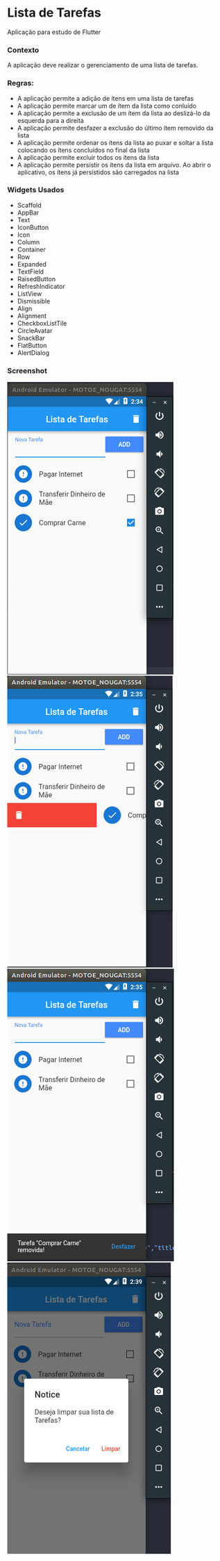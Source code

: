 # Lista de Tarefas

Aplicação para estudo de Flutter

### Contexto

A aplicação deve realizar o gerenciamento de uma lista de tarefas.

### Regras:

- A aplicação permite a adição de ítens em uma lista de tarefas
- A aplicação permite marcar um de ítem da lista como conluído
- A aplicação permite a exclusão de um ítem da lista ao deslizá-lo da esquerda para a direita
- A aplicação permite desfazer a exclusão do último ítem removido da lista
- A aplicação permite ordenar os ítens da lista ao puxar e soltar a lista colocando os ítens concluídos no final da lista
- A aplicação permite excluir todos os ítens da lista
- A aplicação permite persistir os ítens da lista em arquivo. Ao abrir o aplicativo, os ítens já persistidos são carregados na lista

### Widgets Usados

- Scaffold
- AppBar
- Text
- IconButton
- Icon
- Column
- Container
- Row
- Expanded
- TextField
- RaisedButton
- RefreshIndicator
- ListView
- Dismissible
- Align
- Alignment
- CheckboxListTile
- CircleAvatar
- SnackBar
- FlatButton
- AlertDialog


### Screenshot

![Tasks Ordenadas](https://github.com/claudivanmoreira/flutter-course-projects/blob/master/lista_tarefas/screenshot1.png?raw=true)
![Remoção de Task](https://github.com/claudivanmoreira/flutter-course-projects/blob/master/lista_tarefas/screenshot2.png?raw=true)
![Snack Bar para Reverter Exclusão](https://github.com/claudivanmoreira/flutter-course-projects/blob/master/lista_tarefas/screenshot3.png?raw=true)
![Lipeza da Lista de Trefas](https://github.com/claudivanmoreira/flutter-course-projects/blob/master/lista_tarefas/screenshot4.png?raw=true)
